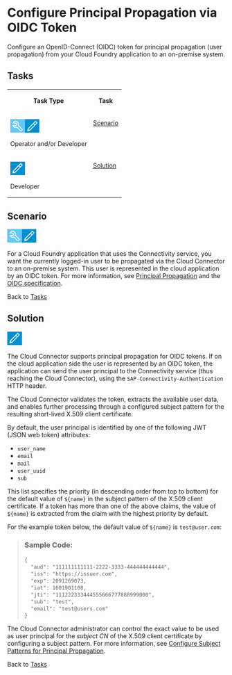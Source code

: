 <!-- loio000232bddce348ecb068fcbf9d13717d -->

# Configure Principal Propagation via OIDC Token

Configure an OpenID-Connect \(OIDC\) token for principal propagation \(user propagation\) from your Cloud Foundry application to an on-premise system.



<a name="loio000232bddce348ecb068fcbf9d13717d__tasks_pp_cs"/>

## Tasks


<table>
<tr>
<th valign="top">

Task Type

</th>
<th valign="top">

Task

</th>
</tr>
<tr>
<td valign="top">

![](images/CS_TASK_Admin_Dev_7c2c6d8.png)

Operator and/or Developer

</td>
<td valign="top">

[Scenario](configure-principal-propagation-via-oidc-token-000232b.md#loio000232bddce348ecb068fcbf9d13717d__scenario) 

</td>
</tr>
<tr>
<td valign="top">

![](images/CS_TASK_Dev_a4c82d5.png)

Developer

</td>
<td valign="top">

[Solution](configure-principal-propagation-via-oidc-token-000232b.md#loio000232bddce348ecb068fcbf9d13717d__solutions) 

</td>
</tr>
</table>



<a name="loio000232bddce348ecb068fcbf9d13717d__scenario"/>

## Scenario

![](images/CS_TASK_Admin_Dev_7c2c6d8.png)

For a Cloud Foundry application that uses the Connectivity service, you want the currently logged-in user to be propagated via the Cloud Connector to an on-premise system. This user is represented in the cloud application by an OIDC token. For more information, see [Principal Propagation](principal-propagation-e2cbb48.md) and the [OIDC specification](https://openid.net/connect/).

Back to [Tasks](configure-principal-propagation-via-oidc-token-000232b.md#loio000232bddce348ecb068fcbf9d13717d__tasks_pp_cs) 



<a name="loio000232bddce348ecb068fcbf9d13717d__solutions"/>

## Solution

![](images/CS_TASK_Dev_a4c82d5.png)

The Cloud Connector supports principal propagation for OIDC tokens. If on the cloud application side the user is represented by an OIDC token, the application can send the user principal to the Connectivity service \(thus reaching the Cloud Connector\), using the `SAP-Connectivity-Authentication` HTTP header.

The Cloud Connector validates the token, extracts the available user data, and enables further processing through a configured subject pattern for the resulting short-lived X.509 client certificate.

By default, the user principal is identified by one of the following JWT \(JSON web token\) attributes:

-   `user_name`
-   `email`
-   `mail`
-   `user_uuid`
-   `sub`

This list specifies the priority \(in descending order from top to bottom\) for the default value of `${name}` in the subject pattern of the X.509 client certificate. If a token has more than one of the above claims, the value of `${name}` is extracted from the claim with the highest priority by default.

For the example token below, the default value of `${name}` is `test@user.com`:

> ### Sample Code:  
> ```
> {
>   "aud": "111111111111-2222-3333-444444444444",
>   "iss": "https://issuer.com",
>   "exp": 2091269073,
>   "iat": 1601901108,
>   "jti": "111222333444555666777888999000",
>   "sub": "test",
>   "email": "test@users.com"
> }
> ```

The Cloud Connector administrator can control the exact value to be used as user principal for the *subject CN* of the X.509 client certificate by configuring a subject pattern. For more information, see [Configure Subject Patterns for Principal Propagation](configure-subject-patterns-for-principal-propagation-58803a2.md).

Back to [Tasks](configure-principal-propagation-via-oidc-token-000232b.md#loio000232bddce348ecb068fcbf9d13717d__tasks_pp_cs) 

